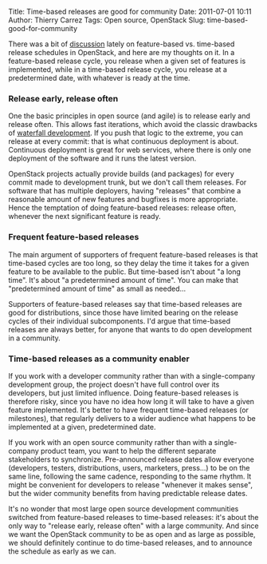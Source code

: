 Title: Time-based releases are good for community
Date: 2011-07-01 10:11
Author: Thierry Carrez
Tags: Open source, OpenStack
Slug: time-based-good-for-community

There was a bit of
[discussion](http://tlohg.com/distributions-projects-and-releases)
lately on feature-based vs. time-based release schedules in OpenStack,
and here are my thoughts on it. In a feature-based release cycle, you
release when a given set of features is implemented, while in a
time-based release cycle, you release at a predetermined date, with
whatever is ready at the time.

### Release early, release often

One the basic principles in open source (and agile) is to release early
and release often. This allows fast iterations, which avoid the classic
drawbacks of [waterfall
development](http://en.wikipedia.org/wiki/Waterfall_model). If you push
that logic to the extreme, you can release at every commit: that is what
continuous deployment is about. Continuous deployment is great for web
services, where there is only one deployment of the software and it runs
the latest version.

OpenStack projects actually provide builds (and packages) for every
commit made to development trunk, but we don't call them releases. For
software that has multiple deployers, having "releases" that combine a
reasonable amount of new features and bugfixes is more appropriate.
Hence the temptation of doing feature-based releases: release often,
whenever the next significant feature is ready.

### Frequent feature-based releases

The main argument of supporters of frequent feature-based releases is
that time-based cycles are too long, so they delay the time it takes for
a given feature to be available to the public. But time-based isn't
about "a long time". It's about "a predetermined amount of time". You
can make that "predetermined amount of time" as small as needed...

Supporters of feature-based releases say that time-based releases are
good for distributions, since those have limited bearing on the release
cycles of their individual subcomponents. I'd argue that time-based
releases are always better, for anyone that wants to do open development
in a community.

### Time-based releases as a community enabler

If you work with a developer community rather than with a single-company
development group, the project doesn't have full control over its
developers, but just limited influence. Doing feature-based releases is
therefore risky, since you have no idea how long it will take to have a
given feature implemented. It's better to have frequent time-based
releases (or milestones), that regularly delivers to a wider audience
what happens to be implemented at a given, predetermined date.

If you work with an open source community rather than with a
single-company product team, you want to help the different separate
stakeholders to synchronize. Pre-announced release dates allow everyone
(developers, testers, distributions, users, marketers, press...) to be
on the same line, following the same cadence, responding to the same
rhythm. It might be convenient for developers to release "whenever it
makes sense", but the wider community benefits from having predictable
release dates.

It's no wonder that most large open source development communities
switched from feature-based releases to time-based releases: it's about
the only way to "release early, release often" with a large community.
And since we want the OpenStack community to be as open and as large as
possible, we should definitely continue to do time-based releases, and
to announce the schedule as early as we can.

 
